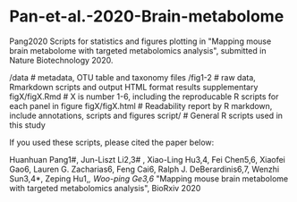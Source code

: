 # Pan-et-al.-2020-Brain-metabolome
Pang2020
Scripts for statistics and figures plotting in "Mapping mouse brain metabolome with targeted metabolomics analysis", submitted in Nature Biotechnology 2020.

/data # metadata, OTU table and taxonomy files
/fig1-2 # raw data, Rmarkdown scripts and output HTML format results
supplementary figX/figX.Rmd # X is number 1-6, including the reproducable R scripts for each panel in figure
figX/figX.html # Readability report by R markdown, include annotations, scripts and figures
script/ # General R scripts used in this study

If you used these scripts, please cited the paper below:

Huanhuan Pang1#, Jun-Liszt Li2,3# ,  Xiao-Ling Hu3,4, Fei Chen5,6, Xiaofei Gao6, Lauren G. Zacharias6, Feng Cai6, Ralph J. DeBerardinis6,7,  Wenzhi Sun3,4*, Zeping Hu1,*, Woo-ping Ge3,6* "Mapping mouse brain metabolome with targeted metabolomics analysis", BioRxiv 2020 
